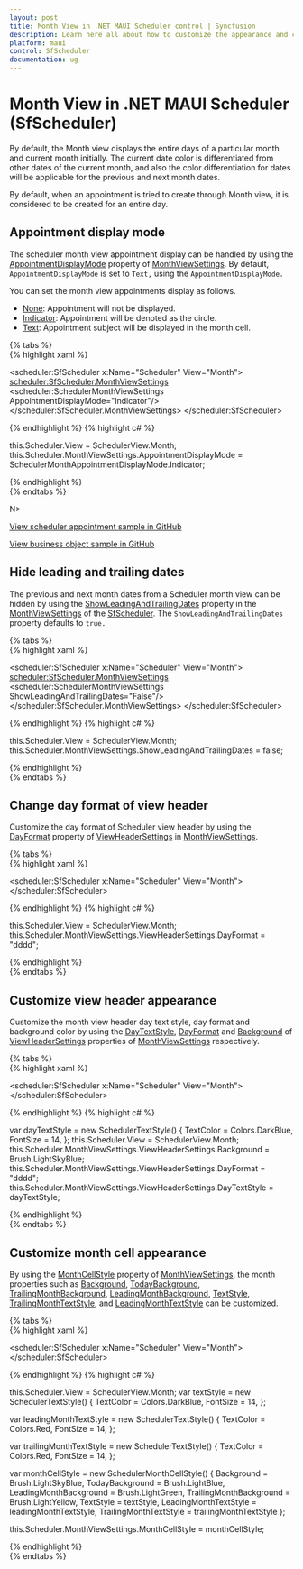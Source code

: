 ```yaml
---
layout: post
title: Month View in .NET MAUI Scheduler control | Syncfusion
description: Learn here all about how to customize the appearance and change the date format for month view in Syncfusion .NET MAUI Scheduler (SfScheduler) control and more.
platform: maui
control: SfScheduler
documentation: ug
---
```


# Month View in .NET MAUI Scheduler (SfScheduler)

By default, the Month view displays the entire days of a particular month and current month initially. The current date color is differentiated from other dates of the current month, and also the color differentiation for dates will be applicable for the previous and next month dates.

By default, when an appointment is tried to create through Month view, it is considered to be created for an entire day.

## Appointment display mode

The scheduler month view appointment display can be handled by using the [AppointmentDisplayMode](https://help.syncfusion.com/cr/maui/Syncfusion.Maui.Scheduler.SchedulerMonthViewSettings.html#Syncfusion_Maui_Scheduler_SchedulerMonthViewSettings_AppointmentDisplayMode) property of [MonthViewSettings](https://help.syncfusion.com/cr/maui/Syncfusion.Maui.Scheduler.SchedulerMonthViewSettings.html). By default, `AppointmentDisplayMode` is set to `Text,` using the `AppointmentDisplayMode.` 

You can set the month view appointments display as follows.

* [None](https://help.syncfusion.com/cr/maui/Syncfusion.Maui.Scheduler.SchedulerMonthAppointmentDisplayMode.html#Syncfusion_Maui_Scheduler_SchedulerMonthAppointmentDisplayMode_None):  Appointment will not be displayed.
* [Indicator](https://help.syncfusion.com/cr/maui/Syncfusion.Maui.Scheduler.SchedulerMonthAppointmentDisplayMode.html#Syncfusion_Maui_Scheduler_SchedulerMonthAppointmentDisplayMode_Indicator):  Appointment will be denoted as the circle.
* [Text](https://help.syncfusion.com/cr/maui/Syncfusion.Maui.Scheduler.SchedulerMonthAppointmentDisplayMode.html#Syncfusion_Maui_Scheduler_SchedulerMonthAppointmentDisplayMode_Text):  Appointment subject will be displayed in the month cell.

{% tabs %}  
{% highlight xaml %}

<scheduler:SfScheduler x:Name="Scheduler" 
                       View="Month">
    <scheduler:SfScheduler.MonthViewSettings>
        <scheduler:SchedulerMonthViewSettings  
            AppointmentDisplayMode="Indicator"/>
    </scheduler:SfScheduler.MonthViewSettings>
</scheduler:SfScheduler>

{% endhighlight %}
{% highlight c# %}

this.Scheduler.View = SchedulerView.Month;
this.Scheduler.MonthViewSettings.AppointmentDisplayMode = SchedulerMonthAppointmentDisplayMode.Indicator;

{% endhighlight %}  
{% endtabs %}

N>

[View scheduler appointment sample in GitHub](https://github.com/SyncfusionExamples/maui-scheduler-examples/tree/main/GettingStarted)

[View business object sample in GitHub](https://github.com/SyncfusionExamples/maui-scheduler-examples/tree/main/BusinessObject)

## Hide leading and trailing dates

The previous and next month dates from a Scheduler month view can be hidden by using the [ShowLeadingAndTrailingDates](https://help.syncfusion.com/cr/maui/Syncfusion.Maui.Scheduler.SchedulerMonthViewSettings.html#Syncfusion_Maui_Scheduler_SchedulerMonthViewSettings_ShowLeadingAndTrailingDates) property in the [MonthViewSettings](https://help.syncfusion.com/cr/maui/Syncfusion.Maui.Scheduler.SchedulerMonthViewSettings.html) of the [SfScheduler](https://help.syncfusion.com/cr/maui/Syncfusion.Maui.Scheduler.SfScheduler.html). The `ShowLeadingAndTrailingDates` property defaults to `true.`

{% tabs %}  
{% highlight xaml %}

<scheduler:SfScheduler x:Name="Scheduler" 
                       View="Month">
    <scheduler:SfScheduler.MonthViewSettings>
        <scheduler:SchedulerMonthViewSettings  
            ShowLeadingAndTrailingDates="False"/>
    </scheduler:SfScheduler.MonthViewSettings>
</scheduler:SfScheduler>

{% endhighlight %}
{% highlight c# %}

this.Scheduler.View = SchedulerView.Month;
this.Scheduler.MonthViewSettings.ShowLeadingAndTrailingDates = false;

{% endhighlight %}  
{% endtabs %}

## Change day format of view header

Customize the day format of Scheduler view header by using the [DayFormat](https://help.syncfusion.com/cr/maui/Syncfusion.Maui.Scheduler.SchedulerViewHeaderSettings.html#Syncfusion_Maui_Scheduler_SchedulerViewHeaderSettings_DayFormat) property of [ViewHeaderSettings](https://help.syncfusion.com/cr/maui/Syncfusion.Maui.Scheduler.SchedulerMonthViewSettings.html#Syncfusion_Maui_Scheduler_SchedulerMonthViewSettings_ViewHeaderSettings) in [MonthViewSettings](https://help.syncfusion.com/cr/maui/Syncfusion.Maui.Scheduler.SchedulerMonthViewSettings.html).

{% tabs %}  
{% highlight xaml %}

<scheduler:SfScheduler x:Name="Scheduler" 
                       View="Month">
</scheduler:SfScheduler>

{% endhighlight %}
{% highlight c# %}

this.Scheduler.View = SchedulerView.Month;
this.Scheduler.MonthViewSettings.ViewHeaderSettings.DayFormat = "dddd";

{% endhighlight %}  
{% endtabs %}

## Customize view header appearance

Customize the month view header day text style, day format and background color by using the [DayTextStyle](https://help.syncfusion.com/cr/maui/Syncfusion.Maui.Scheduler.SchedulerViewHeaderSettings.html#Syncfusion_Maui_Scheduler_SchedulerViewHeaderSettings_DayTextStyle), [DayFormat](https://help.syncfusion.com/cr/maui/Syncfusion.Maui.Scheduler.SchedulerViewHeaderSettings.html#Syncfusion_Maui_Scheduler_SchedulerViewHeaderSettings_DayFormat) and [Background](https://help.syncfusion.com/cr/maui/Syncfusion.Maui.Scheduler.SchedulerHeaderSettingsBase.html#Syncfusion_Maui_Scheduler_SchedulerHeaderSettingsBase_Background) of [ViewHeaderSettings](https://help.syncfusion.com/cr/maui/Syncfusion.Maui.Scheduler.SchedulerMonthViewSettings.html#Syncfusion_Maui_Scheduler_SchedulerMonthViewSettings_ViewHeaderSettings) properties of [MonthViewSettings](https://help.syncfusion.com/cr/maui/Syncfusion.Maui.Scheduler.SchedulerMonthViewSettings.html) respectively.

{% tabs %}  
{% highlight xaml %}

<scheduler:SfScheduler x:Name="Scheduler" 
                       View="Month">
</scheduler:SfScheduler>

{% endhighlight %}
{% highlight c# %}

var dayTextStyle = new SchedulerTextStyle()
{
    TextColor = Colors.DarkBlue,
    FontSize = 14,
};
this.Scheduler.View = SchedulerView.Month;
this.Scheduler.MonthViewSettings.ViewHeaderSettings.Background = Brush.LightSkyBlue;
this.Scheduler.MonthViewSettings.ViewHeaderSettings.DayFormat = "dddd";
this.Scheduler.MonthViewSettings.ViewHeaderSettings.DayTextStyle = dayTextStyle;

{% endhighlight %}  
{% endtabs %}

## Customize month cell appearance

By using the [MonthCellStyle](https://help.syncfusion.com/cr/maui/Syncfusion.Maui.Scheduler.SchedulerMonthViewSettings.html#Syncfusion_Maui_Scheduler_SchedulerMonthViewSettings_MonthCellStyle) property of [MonthViewSettings](https://help.syncfusion.com/cr/maui/Syncfusion.Maui.Scheduler.SchedulerMonthViewSettings.html), the month properties such as [Background](https://help.syncfusion.com/cr/maui/Syncfusion.Maui.Scheduler.SchedulerMonthCellStyle.html#Syncfusion_Maui_Scheduler_SchedulerMonthCellStyle_Background), [TodayBackground](https://help.syncfusion.com/cr/maui/Syncfusion.Maui.Scheduler.SchedulerMonthCellStyle.html#Syncfusion_Maui_Scheduler_SchedulerMonthCellStyle_TodayBackground), [TrailingMonthBackground](https://help.syncfusion.com/cr/maui/Syncfusion.Maui.Scheduler.SchedulerMonthCellStyle.html#Syncfusion_Maui_Scheduler_SchedulerMonthCellStyle_TrailingMonthBackground), [LeadingMonthBackground](https://help.syncfusion.com/cr/maui/Syncfusion.Maui.Scheduler.SchedulerMonthCellStyle.html#Syncfusion_Maui_Scheduler_SchedulerMonthCellStyle_LeadingMonthBackground), [TextStyle](https://help.syncfusion.com/cr/maui/Syncfusion.Maui.Scheduler.SchedulerMonthCellStyle.html#Syncfusion_Maui_Scheduler_SchedulerMonthCellStyle_TextStyle), [TrailingMonthTextStyle](https://help.syncfusion.com/cr/maui/Syncfusion.Maui.Scheduler.SchedulerMonthCellStyle.html#Syncfusion_Maui_Scheduler_SchedulerMonthCellStyle_TrailingMonthTextStyle), and [LeadingMonthTextStyle](https://help.syncfusion.com/cr/maui/Syncfusion.Maui.Scheduler.SchedulerMonthCellStyle.html#Syncfusion_Maui_Scheduler_SchedulerMonthCellStyle_LeadingMonthTextStyle) can be customized.

{% tabs %}  
{% highlight xaml %}

<scheduler:SfScheduler x:Name="Scheduler" 
                       View="Month">
</scheduler:SfScheduler>

{% endhighlight %}
{% highlight c# %}

this.Scheduler.View = SchedulerView.Month;
var textStyle = new SchedulerTextStyle()
{
    TextColor = Colors.DarkBlue,
    FontSize = 14,
};

var leadingMonthTextStyle = new SchedulerTextStyle()
{
    TextColor = Colors.Red,
    FontSize = 14,
};
            
var trailingMonthTextStyle = new SchedulerTextStyle()
{
    TextColor = Colors.Red,
    FontSize = 14,
};

var monthCellStyle = new SchedulerMonthCellStyle()
{
    Background = Brush.LightSkyBlue,
    TodayBackground = Brush.LightBlue,
    LeadingMonthBackground = Brush.LightGreen,
    TrailingMonthBackground = Brush.LightYellow,
    TextStyle = textStyle,
    LeadingMonthTextStyle = leadingMonthTextStyle,
    TrailingMonthTextStyle = trailingMonthTextStyle
};

this.Scheduler.MonthViewSettings.MonthCellStyle = monthCellStyle;

{% endhighlight %}  
{% endtabs %}